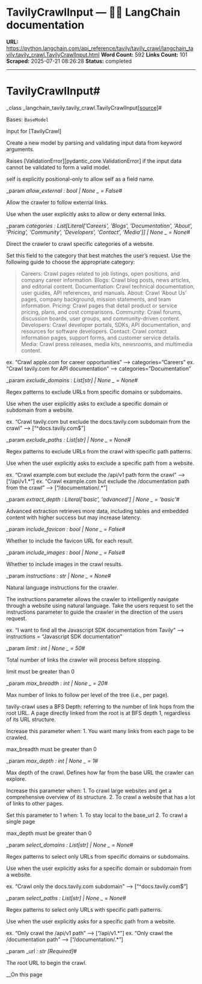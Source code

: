 # TavilyCrawlInput — 🦜🔗 LangChain  documentation

**URL:** https://python.langchain.com/api_reference/tavily/tavily_crawl/langchain_tavily.tavily_crawl.TavilyCrawlInput.html
**Word Count:** 592
**Links Count:** 101
**Scraped:** 2025-07-21 08:26:28
**Status:** completed

---

# TavilyCrawlInput\#

_class _langchain\_tavily.tavily\_crawl.TavilyCrawlInput[\[source\]](https://python.langchain.com/api_reference/_modules/langchain_tavily/tavily_crawl.html#TavilyCrawlInput)\#     

Bases: `BaseModel`

Input for \[TavilyCrawl\]

Create a new model by parsing and validating input data from keyword arguments.

Raises \[ValidationError\]\[pydantic\_core.ValidationError\] if the input data cannot be validated to form a valid model.

self is explicitly positional-only to allow self as a field name.

_param _allow\_external _: bool | None_ _ = False_\#     

Allow the crawler to follow external links.

Use when the user explicitly asks to allow or deny external links.

_param _categories _: List\[Literal\['Careers', 'Blogs', 'Documentation', 'About', 'Pricing', 'Community', 'Developers', 'Contact', 'Media'\]\] | None_ _ = None_\#     

Direct the crawler to crawl specific categories of a website.

Set this field to the category that best matches the user’s request. Use the following guide to choose the appropriate category:

> Careers: Crawl pages related to job listings, open positions, and company career information. Blogs: Crawl blog posts, news articles, and editorial content. Documentation: Crawl technical documentation, user guides, API references, and manuals. About: Crawl ‘About Us’ pages, company background, mission statements, and team information. Pricing: Crawl pages that detail product or service pricing, plans, and cost comparisons. Community: Crawl forums, discussion boards, user groups, and community-driven content. Developers: Crawl developer portals, SDKs, API documentation, and resources for software developers. Contact: Crawl contact information pages, support forms, and customer service details. Media: Crawl press releases, media kits, newsrooms, and multimedia content.

ex. “Crawl apple.com for career opportunities” —> categories=”Careers” ex. “Crawl tavily.com for API documentation” —> categories=”Documentation”

_param _exclude\_domains _: List\[str\] | None_ _ = None_\#     

Regex patterns to exclude URLs from specific domains or subdomains.

Use when the user explicitly asks to exclude a specific domain or subdomain from a website.

ex. “Crawl tavily.com but exclude the docs.tavily.com subdomain from the crawl” —> \[“^docs.tavily.com$”\]

_param _exclude\_paths _: List\[str\] | None_ _ = None_\#     

Regex patterns to exclude URLs from the crawl with specific path patterns.

Use when the user explicitly asks to exclude a specific path from a website.

ex. “Crawl example.com but exclude the /api/v1 path form the crawl” —> \[“/api/v1.\*”\] ex. “Crawl example.com but exclude the /documentation path from the crawl” —> \[“/documentation/.\*”\]

_param _extract\_depth _: Literal\['basic', 'advanced'\] | None_ _ = 'basic'_\#     

Advanced extraction retrieves more data, including tables and embedded content with higher success but may increase latency.

_param _include\_favicon _: bool | None_ _ = False_\#     

Whether to include the favicon URL for each result.

_param _include\_images _: bool | None_ _ = False_\#     

Whether to include images in the crawl results.

_param _instructions _: str | None_ _ = None_\#     

Natural language instructions for the crawler.

The instructions parameter allows the crawler to intelligently navigate through a website using natural language. Take the users request to set the instructions parameter to guide the crawler in the direction of the users request.

ex. “I want to find all the Javascript SDK documentation from Tavily” —> instructions = “Javascript SDK documentation”

_param _limit _: int | None_ _ = 50_\#     

Total number of links the crawler will process before stopping.

limit must be greater than 0

_param _max\_breadth _: int | None_ _ = 20_\#     

Max number of links to follow per level of the tree \(i.e., per page\).

tavily-crawl uses a BFS Depth: referring to the number of link hops from the root URL. A page directly linked from the root is at BFS depth 1, regardless of its URL structure.

Increase this parameter when: 1\. You want many links from each page to be crawled.

max\_breadth must be greater than 0

_param _max\_depth _: int | None_ _ = 1_\#     

Max depth of the crawl. Defines how far from the base URL the crawler can explore.

Increase this parameter when: 1\. To crawl large websites and get a comprehensive overview of its structure. 2\. To crawl a website that has a lot of links to other pages.

Set this parameter to 1 when: 1\. To stay local to the base\_url 2\. To crawl a single page

max\_depth must be greater than 0

_param _select\_domains _: List\[str\] | None_ _ = None_\#     

Regex patterns to select only URLs from specific domains or subdomains.

Use when the user explicitly asks for a specific domain or subdomain from a website.

ex. “Crawl only the docs.tavily.com subdomain” —> \[“^docs.tavily.com$”\]

_param _select\_paths _: List\[str\] | None_ _ = None_\#     

Regex patterns to select only URLs with specific path patterns.

Use when the user explicitly asks for a specific path from a website.

ex. “Only crawl the /api/v1 path” —> \[“/api/v1.\*”\] ex. “Only crawl the /documentation path” —> \[“/documentation/.\*”\]

_param _url _: str_ _\[Required\]_\#     

The root URL to begin the crawl.

__On this page